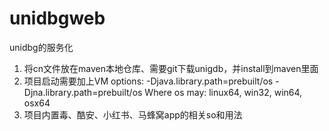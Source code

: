 # unidbgweb
unidbg的服务化

1. 将cn文件放在maven本地仓库、需要git下载unigdb，并install到maven里面
2. 项目启动需要加上VM options: -Djava.library.path=prebuilt/os -Djna.library.path=prebuilt/os
                  Where os may: linux64, win32, win64, osx64
3. 项目内置毒、酷安、小红书、马蜂窝app的相关so和用法
